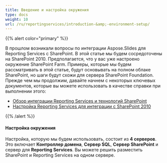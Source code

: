 ```yaml
---
title: Введение и настройка окружения
type: docs
weight: 10
url: /ru/reportingservices/introduction-&amp;-environment-setup/
---
```


{{% alert color="primary" %}} 

В прошлом возникали вопросы по интеграции Aspose.Slides для Reporting Services с SharePoint. В этой статье мы будем сосредоточены на SharePoint 2010. Предполагается, что у вас уже настроено окружение SharePoint Farm. Примеры, которые мы будем рассматривать в этой статье, будут основывать на полном облаке SharePoint, но шаги будут схожи для сервера SharePoint Foundation. Прежде чем мы продолжим, давайте начнем с некоторых ключевых документов, которые вы можете использовать в качестве справки при выполнении этого: 

- [Обзор интеграции Reporting Services и технологий SharePoint](https://docs.microsoft.com/en-us/previous-versions/sql/sql-server-2008-r2/bb326358(v=sql.105))  
- [Настройка Reporting Services для интеграции с SharePoint 2010](https://docs.microsoft.com/en-us/previous-versions/sql/)

{{% /alert %}} 
#### **Настройка окружения**
Настройка, которую мы будем использовать, состоит из **4 серверов**. Это включает **Контроллер домена**, **Сервер SQL**, **Сервер SharePoint** и сервер для **Reporting Services**. Вы можете решить разместить SharePoint и Reporting Services на одном сервере.